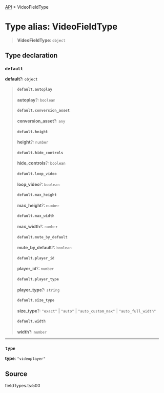 [API](../index.md) > VideoFieldType

# Type alias: VideoFieldType

> **VideoFieldType**: `object`

## Type declaration

### `default`

**default**?: `object`

> #### `default.autoplay`
>
> **autoplay**?: `boolean`
>
> #### `default.conversion_asset`
>
> **conversion\_asset**?: `any`
>
> #### `default.height`
>
> **height**?: `number`
>
> #### `default.hide_controls`
>
> **hide\_controls**?: `boolean`
>
> #### `default.loop_video`
>
> **loop\_video**?: `boolean`
>
> #### `default.max_height`
>
> **max\_height**?: `number`
>
> #### `default.max_width`
>
> **max\_width**?: `number`
>
> #### `default.mute_by_default`
>
> **mute\_by\_default**?: `boolean`
>
> #### `default.player_id`
>
> **player\_id**?: `number`
>
> #### `default.player_type`
>
> **player\_type**?: `string`
>
> #### `default.size_type`
>
> **size\_type**?: `"exact"` \| `"auto"` \| `"auto_custom_max"` \| `"auto_full_width"`
>
> #### `default.width`
>
> **width**?: `number`
>
>

***

### `type`

**type**: `"videoplayer"`

## Source

fieldTypes.ts:500
